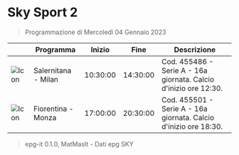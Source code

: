 # Sky Sport 2
> Programmazione di Mercoledì 04 Gennaio 2023

||Programma|Inizio|Fine|Descrizione|
|---|---|---|---|---|
|![Icon](https://guidatv.sky.it/uuid/51b6f969-b437-4a3b-b3a0-b40eb1e347c2/cover?md5ChecksumParam=17a30108bfbe1937c98ad0ab254e98de)|Salernitana - Milan|10:30:00|14:30:00|Cod. 455486 - Serie A - 16a giornata. Calcio d&#039;inizio ore 12:30.
|![Icon](https://guidatv.sky.it/uuid/dd361c63-b76c-4517-82e0-fd18b50294ae/cover?md5ChecksumParam=d71ec10574140370ea826fdad0279f96)|Fiorentina - Monza|17:00:00|20:30:00|Cod. 455501 - Serie A - 16a giornata. Calcio d&#039;inizio ore 18:30.



 > epg-it 0.1.0, MatMasIt - Dati epg SKY